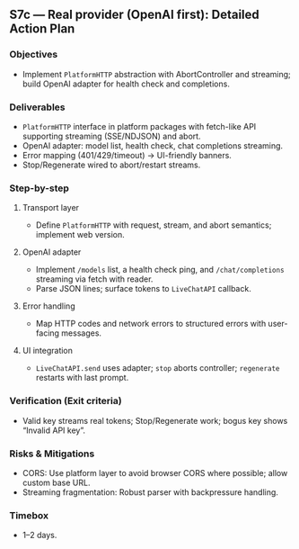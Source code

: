 ## S7c — Real provider (OpenAI first): Detailed Action Plan

### Objectives
- Implement `PlatformHTTP` abstraction with AbortController and streaming; build OpenAI adapter for health check and completions.

### Deliverables
- `PlatformHTTP` interface in platform packages with fetch-like API supporting streaming (SSE/NDJSON) and abort.
- OpenAI adapter: model list, health check, chat completions streaming.
- Error mapping (401/429/timeout) → UI-friendly banners.
- Stop/Regenerate wired to abort/restart streams.

### Step-by-step
1) Transport layer
   - Define `PlatformHTTP` with request, stream, and abort semantics; implement web version.

2) OpenAI adapter
   - Implement `/models` list, a health check ping, and `/chat/completions` streaming via fetch with reader.
   - Parse JSON lines; surface tokens to `LiveChatAPI` callback.

3) Error handling
   - Map HTTP codes and network errors to structured errors with user-facing messages.

4) UI integration
   - `LiveChatAPI.send` uses adapter; `stop` aborts controller; `regenerate` restarts with last prompt.

### Verification (Exit criteria)
- Valid key streams real tokens; Stop/Regenerate work; bogus key shows “Invalid API key”.

### Risks & Mitigations
- CORS: Use platform layer to avoid browser CORS where possible; allow custom base URL.
- Streaming fragmentation: Robust parser with backpressure handling.

### Timebox
- 1–2 days.


